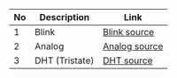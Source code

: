 
No | Description | Link
------------ | ------------- | -------------
1 | Blink  | [Blink source](https://github.com/valoni/netmf-interpreter4x/tree/master/netfm%20drivers%20and%20examples/Blink)
2 | Analog  |[Analog source](https://github.com/valoni/netmf-interpreter4x/tree/master/netfm%20drivers%20and%20examples/AnalogPins)
3 | DHT (Tristate)  | [DHT source](https://github.com/valoni/netmf-interpreter4x/tree/master/netfm%20drivers%20and%20examples/DHT11_DHT12_SENSORS)
